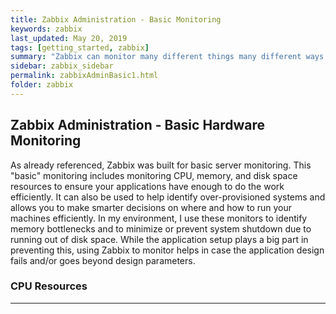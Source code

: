 ```yaml
---
title: Zabbix Administration - Basic Monitoring
keywords: zabbix
last_updated: May 20, 2019
tags: [getting_started, zabbix]
summary: "Zabbix can monitor many different things many different ways. This section deals with monitoring basic compute information: CPU, Disk Space, Memory, etc."
sidebar: zabbix_sidebar
permalink: zabbixAdminBasic1.html
folder: zabbix
---
```


## Zabbix Administration - Basic Hardware Monitoring ##

As already referenced, Zabbix was built for basic server monitoring.  This "basic" monitoring includes monitoring CPU, memory, and disk space resources to ensure your applications have enough to do the work efficiently. It can also be used to help identify over-provisioned systems and allows you to make smarter decisions on where and how to run your machines efficiently. In my environment, I use these monitors to identify memory bottlenecks and to minimize or prevent system shutdown due to running out of disk space. While the application setup plays a big part in preventing this, using Zabbix to monitor helps in case the application design fails and/or goes beyond design parameters.

### CPU Resources ###

---